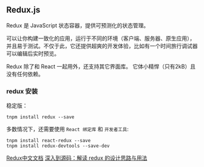Redux.js
---

Redux 是 JavaScript 状态容器，提供可预测化的状态管理。

可以让你构建一致化的应用，运行于不同的环境（客户端、服务器、原生应用），并且易于测试。不仅于此，它还提供超爽的开发体验，比如有一个时间旅行调试器可以编辑后实时预览。

Redux 除了和 React 一起用外，还支持其它界面库。
它体小精悍（只有2kB）且没有任何依赖。


### redux 安装
稳定版：
```
tnpm install redux --save
```

多数情况下，还需要使用 `React 绑定库` 和 `开发者工具`:
```
tnpm install react-redux --save
tnpm install redux-devtools --save-dev
```


[Redux中文文档](http://cn.redux.js.org/)
[深入到源码：解读 redux 的设计思路与用法](http://div.io/topic/1309)